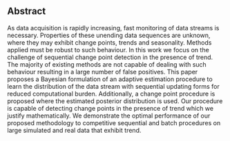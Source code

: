 

## Abstract

As data acquisition is rapidly increasing, fast monitoring of data streams is necessary. Properties of these unending data sequences are unknown, where they may exhibit change points, trends and seasonality. Methods applied must be robust to such behaviour. In this work we focus on the challenge of sequential change point detection in the presence of trend. The majority of existing methods are not capable of dealing with such behaviour resulting in a large number of false positives. This paper proposes a Bayesian formulation of an adaptive estimation procedure to learn the distribution of the data stream with sequential updating forms for reduced computational burden. Additionally, a change point procedure is proposed where the estimated posterior distribution is used. Our procedure is capable of detecting change points in the presence of trend which we justify mathematically. We demonstrate the optimal performance of our proposed methodology to competitive sequential and batch procedures on large simulated and real data that exhibit trend. 
